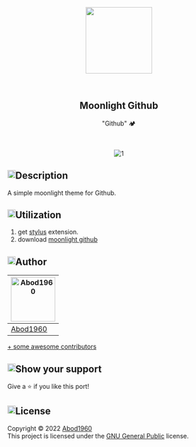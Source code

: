 <p align="center">
    <img src="https://i.imgur.com/nVXWcZJ.png" width = 150rem/>
</p>
<br>
<h2 align="center"> <b>Moonlight Github</b> </h2>
<p align="center">"Github" 🏕
</p>

<br>
<div align="center">
  
![1](https://i.imgur.com/5LmtxqX.png)

</div>

<h2 style="display: flex; flex-direction: row; justify-content: start;"> <img width="18px" alt="Abod1960" src="https://i.imgur.com/ZGdXKdI.png"> Description</h2>

A simple moonlight theme for Github.

<h2 style="display: flex; flex-direction: row; justify-content: start;"> <img width="18px" alt="Abod1960" src="https://i.imgur.com/47tcmEc.png"> Utilization</h2>

1. get [stylus](https://add0n.com/stylus.html) extension.
2. download [moonlight github](https://github.com/Moonlight-color-theme/Github/raw/main/code/moonlight-github.user.css)

  
<h2 style="display: flex; flex-direction: row; justify-content: start;"> <img width="18px" alt="Abod1960" src="https://i.imgur.com/eK12XXt.png"> Author</h2>




<a href="https://github.com/Abod1960" alt=""><img width="100" alt="Abod1960" src="https://avatars.githubusercontent.com/u/79435005?v=4"></a> |
--- |
<a alt="Abod1960" href="https://github.com/Abod1960">Abod1960</a> |


[+ some awesome contributors](https://github.com/Moonlight-color-theme/new-port-template/graphs/contributors)
  
<h2 style="display: flex; flex-direction: row; justify-content: start;"> <img width="18px" alt="Abod1960" src="https://i.imgur.com/NXaOnPt.png"> Show your support</h2>

Give a ⭐️ if you like this port!
  
<h2 style="display: flex; flex-direction: row; justify-content: start;"> <img width="18px" alt="Abod1960" src="https://i.imgur.com/8zmDXkV.png"> License</h2>

Copyright © 2022 [Abod1960](https://github.com/Abod1960)<br>
This project is licensed under the [GNU General Public](https://github.com/Moonlight-color-theme/Github/blob/main/LICENSE) license.<br>

